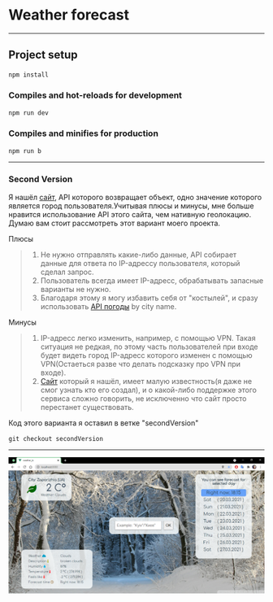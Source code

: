 # Weather forecast
---
## Project setup
```
npm install
```

### Compiles and hot-reloads for development
```
npm run dev
```

### Compiles and minifies for production
```
npm run b
```
---
### Second Version 

Я нашёл [сайт](https://geolocation-db.com/ "https://geolocation-db.com/"), API которого возвращает объект, одно значение которого является город пользователя.Учитывая плюсы и минусы, мне больше нравится использование API этого сайта, чем нативную геолокацию. Думаю вам стоит рассмотреть этот вариант моего проекта. 

Плюсы
> 1. Не нужно отправлять какие-либо данные, API собирает данные для ответа по IP-адрессу пользователя, который сделал запрос.
> 2. Пользователь всегда имеет IP-адресс, обрабатывать запасные варианты не нужно.
> 3. Благодаря этому я могу избавить себя от "костылей", и сразу использовать [API погоды](https://openweathermap.org/current "https://openweathermap.org/current") by city name.

Минусы
> 1. IP-адресс легко изменить, например, с помощью VPN. Такая ситуация не редкая, по этому часть пользователей при входе будет видеть город IP-адресс которого изменен с помощью VPN(Остаеться разве что делать подсказку про VPN при входе).
> 2. [Сайт](https://geolocation-db.com/ "https://geolocation-db.com/") который я нашёл, имеет малую известность(я даже не смог узнать кто его создал), и о какой-либо поддержке этого сервиса сложно говорить, не исключенно что сайт просто перестанет существовать.

Код этого варианта я оставил в ветке "secondVersion" 
```
git checkout secondVersion
```
---
![Weather_ts](https://github.com/deniska-sosiska/Weather_ts/blob/main/src/assets/example.png)